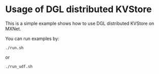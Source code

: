 # Usage of DGL distributed KVStore

This is a simple example shows how to use DGL distributed KVStore on MXNet.

You can run examples by:

```
./run.sh
```

or

```
./run_udf.sh
```
